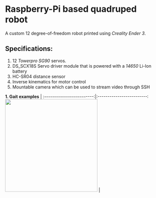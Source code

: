 # Raspberry-Pi based quadruped robot

A custom 12 degree-of-freedom robot printed using *Creality Ender 3*.

## Specifications:

1. 12 *Towerpro SG90* servos.
2. DS_SCX18S Servo driver module that is powered with a *14650* Li-Ion battery
3. HC-SR04 distance sensor
4. Inverse kinematics for motor control
5. Mountable camera which can be used to stream video through SSH

  **1. Gait examples**         | 
:-------------------------:|:-------------------------:
 <img src="assets/quadruped.gif" width="300">   | 
 
